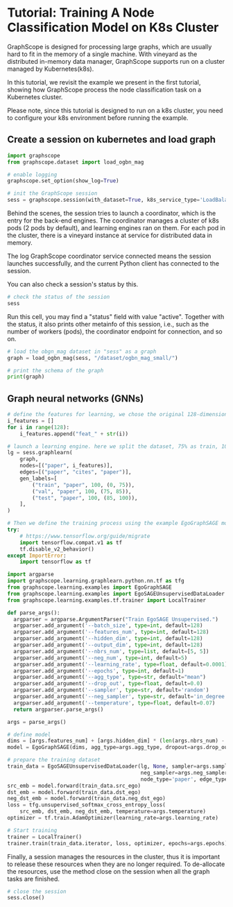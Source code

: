 # Tutorial: Training A Node Classification Model on K8s Cluster

GraphScope is designed for processing large graphs, which are usually hard to 
fit in the memory of a single machine. With vineyard as the distributed in-memory 
data manager, GraphScope supports run on a cluster managed by Kubernetes(k8s).

In this tutorial, we revisit the example we present in the first tutorial, 
showing how GraphScope process the node classification task on a Kubernetes cluster.

Please note, since this tutorial is designed to run on a k8s cluster, you need 
to configure your k8s environment before running the example.

## Create a session on kubernetes and load graph
```python
import graphscope
from graphscope.dataset import load_ogbn_mag

# enable logging
graphscope.set_option(show_log=True)  

# init the GraphScope session
sess = graphscope.session(with_dataset=True, k8s_service_type='LoadBalancer', k8s_image_pull_policy='Always')
```
Behind the scenes, the session tries to launch a coordinator, which is the entry for 
the back-end engines. The coordinator manages a cluster of k8s pods (2 pods by default), 
and learning engines ran on them. For each pod in the cluster, there is a vineyard 
instance at service for distributed data in memory.

The log GraphScope coordinator service connected means the session launches 
successfully, and the current Python client has connected to the session.

You can also check a session's status by this.
```python
# check the status of the session
sess
```
Run this cell, you may find a "status" field with value "active". Together with 
the status, it also prints other metainfo of this session, i.e., such as the 
number of workers (pods), the coordinator endpoint for connection, and so on.



```python
# load the obgn_mag dataset in "sess" as a graph
graph = load_ogbn_mag(sess, "/dataset/ogbn_mag_small/")

# print the schema of the graph
print(graph)
```

## Graph neural networks (GNNs)
```python
# define the features for learning, we chose the original 128-dimension feature
i_features = []
for i in range(128):
    i_features.append("feat_" + str(i))

# launch a learning engine. here we split the dataset, 75% as train, 10% as validation and 15% as test.
lg = sess.graphlearn(
    graph,
    nodes=[("paper", i_features)],
    edges=[("paper", "cites", "paper")],
    gen_labels=[
        ("train", "paper", 100, (0, 75)),
        ("val", "paper", 100, (75, 85)),
        ("test", "paper", 100, (85, 100)),
    ],
)

# Then we define the training process using the example EgoGraphSAGE model with tensorflow.
try:
    # https://www.tensorflow.org/guide/migrate
    import tensorflow.compat.v1 as tf
    tf.disable_v2_behavior()
except ImportError:
    import tensorflow as tf

import argparse
import graphscope.learning.graphlearn.python.nn.tf as tfg
from graphscope.learning.examples import EgoGraphSAGE
from graphscope.learning.examples import EgoSAGEUnsupervisedDataLoader
from graphscope.learning.examples.tf.trainer import LocalTrainer

def parse_args():
  argparser = argparse.ArgumentParser("Train EgoSAGE Unsupervised.")
  argparser.add_argument('--batch_size', type=int, default=128)
  argparser.add_argument('--features_num', type=int, default=128)
  argparser.add_argument('--hidden_dim', type=int, default=128)
  argparser.add_argument('--output_dim', type=int, default=128)
  argparser.add_argument('--nbrs_num', type=list, default=[5, 5])
  argparser.add_argument('--neg_num', type=int, default=5)
  argparser.add_argument('--learning_rate', type=float, default=0.0001)
  argparser.add_argument('--epochs', type=int, default=1)
  argparser.add_argument('--agg_type', type=str, default="mean")
  argparser.add_argument('--drop_out', type=float, default=0.0)
  argparser.add_argument('--sampler', type=str, default='random')
  argparser.add_argument('--neg_sampler', type=str, default='in_degree')
  argparser.add_argument('--temperature', type=float, default=0.07)
  return argparser.parse_args()

args = parse_args()

# define model
dims = [args.features_num] + [args.hidden_dim] * (len(args.nbrs_num) - 1) + [args.output_dim]
model = EgoGraphSAGE(dims, agg_type=args.agg_type, dropout=args.drop_out)

# prepare the training dataset
train_data = EgoSAGEUnsupervisedDataLoader(lg, None, sampler=args.sampler, 
                                           neg_sampler=args.neg_sampler, batch_size=args.batch_size,
                                           node_type='paper', edge_type='cites', nbrs_num=args.nbrs_num)
src_emb = model.forward(train_data.src_ego)
dst_emb = model.forward(train_data.dst_ego)
neg_dst_emb = model.forward(train_data.neg_dst_ego)
loss = tfg.unsupervised_softmax_cross_entropy_loss(
    src_emb, dst_emb, neg_dst_emb, temperature=args.temperature)
optimizer = tf.train.AdamOptimizer(learning_rate=args.learning_rate)

# Start training
trainer = LocalTrainer()
trainer.train(train_data.iterator, loss, optimizer, epochs=args.epochs)
```

Finally, a session manages the resources in the cluster, thus it is important to 
release these resources when they are no longer required. To de-allocate the 
resources, use the method close on the session when all the graph tasks are finished.

```python
# close the session
sess.close()
```